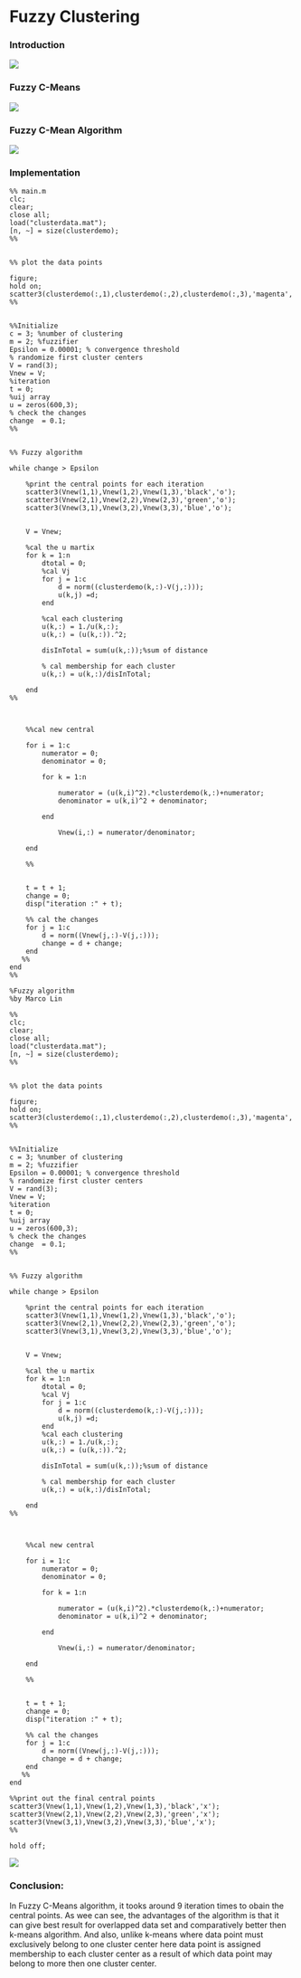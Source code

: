 # Fuzzy Clustering

### Introduction

![](./READMEImage/F1.png)

### Fuzzy C-Means

![](./READMEImage/F2.png)

### Fuzzy C-Mean Algorithm

![](./READMEImage/F3.png)


### Implementation

```
%% main.m
clc;
clear;
close all;  
load("clusterdata.mat");
[n, ~] = size(clusterdemo);
%%


%% plot the data points

figure;
hold on;
scatter3(clusterdemo(:,1),clusterdemo(:,2),clusterdemo(:,3),'magenta','.');
%%


%%Initialize 
c = 3; %number of clustering
m = 2; %fuzzifier
Epsilon = 0.00001; % convergence threshold
% randomize first cluster centers
V = rand(3);
Vnew = V;
%iteration
t = 0;
%uij array
u = zeros(600,3);
% check the changes    
change  = 0.1;
%%


%% Fuzzy algorithm

while change > Epsilon
    
    %print the central points for each iteration
    scatter3(Vnew(1,1),Vnew(1,2),Vnew(1,3),'black','o');
    scatter3(Vnew(2,1),Vnew(2,2),Vnew(2,3),'green','o');
    scatter3(Vnew(3,1),Vnew(3,2),Vnew(3,3),'blue','o');
   
    
    V = Vnew;
    
    %cal the u martix
    for k = 1:n
        dtotal = 0;
        %cal Vj
        for j = 1:c
            d = norm((clusterdemo(k,:)-V(j,:)));
            u(k,j) =d;
        end
       
        %cal each clustering 
        u(k,:) = 1./u(k,:);
        u(k,:) = (u(k,:)).^2;

        disInTotal = sum(u(k,:));%sum of distance
        
        % cal membership for each cluster
        u(k,:) = u(k,:)/disInTotal;
          
    end 
%%   

    
    
    %%cal new central
    
    for i = 1:c  
        numerator = 0;
        denominator = 0;
            
        for k = 1:n   
            
            numerator = (u(k,i)^2).*clusterdemo(k,:)+numerator;    
            denominator = u(k,i)^2 + denominator;
            
        end
            
            Vnew(i,:) = numerator/denominator;
       
    end
    
    %%
    
    
    t = t + 1;
    change = 0;
    disp("iteration :" + t);
    
    %% cal the changes
    for j = 1:c
        d = norm((Vnew(j,:)-V(j,:)));
        change = d + change;
    end
   %% 
end
%%    

```


```
%Fuzzy algorithm 
%by Marco Lin

%%
clc;
clear;
close all;  
load("clusterdata.mat");
[n, ~] = size(clusterdemo);
%%


%% plot the data points

figure;
hold on;
scatter3(clusterdemo(:,1),clusterdemo(:,2),clusterdemo(:,3),'magenta','.');
%%


%%Initialize 
c = 3; %number of clustering
m = 2; %fuzzifier
Epsilon = 0.00001; % convergence threshold
% randomize first cluster centers
V = rand(3);
Vnew = V;
%iteration
t = 0;
%uij array
u = zeros(600,3);
% check the changes    
change  = 0.1;
%%


%% Fuzzy algorithm

while change > Epsilon
    
    %print the central points for each iteration
    scatter3(Vnew(1,1),Vnew(1,2),Vnew(1,3),'black','o');
    scatter3(Vnew(2,1),Vnew(2,2),Vnew(2,3),'green','o');
    scatter3(Vnew(3,1),Vnew(3,2),Vnew(3,3),'blue','o');
   
    
    V = Vnew;
    
    %cal the u martix
    for k = 1:n
        dtotal = 0;
        %cal Vj
        for j = 1:c
            d = norm((clusterdemo(k,:)-V(j,:)));
            u(k,j) =d;
        end
        %cal each clustering 
        u(k,:) = 1./u(k,:);
        u(k,:) = (u(k,:)).^2;

        disInTotal = sum(u(k,:));%sum of distance
        
        % cal membership for each cluster
        u(k,:) = u(k,:)/disInTotal;
          
    end 
%%   

    
    
    %%cal new central
    
    for i = 1:c  
        numerator = 0;
        denominator = 0;
            
        for k = 1:n   
            
            numerator = (u(k,i)^2).*clusterdemo(k,:)+numerator;    
            denominator = u(k,i)^2 + denominator;
            
        end
            
            Vnew(i,:) = numerator/denominator;
       
    end
    
    %%
    
    
    t = t + 1;
    change = 0;
    disp("iteration :" + t);
    
    %% cal the changes
    for j = 1:c
        d = norm((Vnew(j,:)-V(j,:)));
        change = d + change;
    end
   %% 
end

%%print out the final central points
scatter3(Vnew(1,1),Vnew(1,2),Vnew(1,3),'black','x');
scatter3(Vnew(2,1),Vnew(2,2),Vnew(2,3),'green','x');
scatter3(Vnew(3,1),Vnew(3,2),Vnew(3,3),'blue','x');
%%

hold off;

```
![](./READMEImage/F4.png)

### Conclusion:
   In Fuzzy C-Means algorithm, it tooks around 9 iteration times to obain the central points. As wee can see, the advantages of the algorithm is that it can give best result for overlapped data set and comparatively better then k-means algorithm. And also, unlike k-means where data point must exclusively belong to one cluster center here data point is assigned membership to each cluster center as a result of which data point may belong to more then one cluster center.
